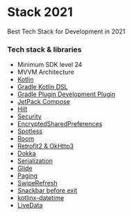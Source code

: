 Stack 2021
===================

Best Tech Stack for Development in 2021

### Tech stack & libraries

- Minimum SDK level 24
- MVVM Architecture
- [Kotlin](https://kotlinlang.org/)
- [Gradle Kotlin DSL](https://docs.gradle.org/current/userguide/kotlin_dsl.html)
- [Gradle Plugin Development Plugin](https://docs.gradle.org/current/userguide/java_gradle_plugin.html)
- [JetPack Compose](https://developer.android.com/jetpack/compose)
- [Hilt](https://developer.android.com/training/dependency-injection/hilt-android)
- [Security](https://developer.android.com/jetpack/androidx/releases/security)
- [EncryptedSharedPreferences](https://developer.android.com/reference/androidx/security/crypto/EncryptedSharedPreferences)
- [Spotless](https://github.com/diffplug/spotless/tree/main/plugin-gradle)
- [Room](https://developer.android.com/training/data-storage/room)
- [Retrofit2 & OkHttp3](https://github.com/square/retrofit)
- [Dokka](https://github.com/Kotlin/dokka)
- [Serialization](https://github.com/Kotlin/kotlinx.serialization)
- [Glide](https://google.github.io/accompanist/glide/#rememberglidepainter)
- [Paging](https://developer.android.com/jetpack/androidx/releases/paging)
- [SwipeRefresh](https://google.github.io/accompanist/swiperefresh/)
- [Snackbar before exit](https://foso.github.io/Jetpack-Compose-Playground/material/snackbar/)
- [kotlinx-datetime](https://github.com/Kotlin/kotlinx-datetime)
- [LiveData](https://developer.android.com/topic/libraries/architecture/livedata)
